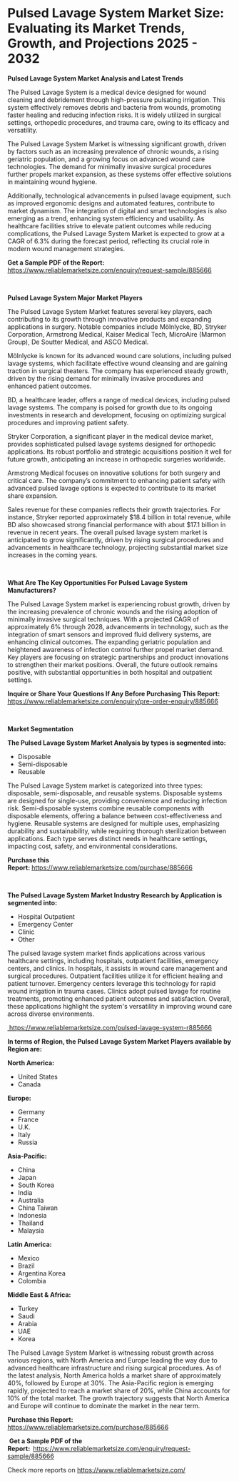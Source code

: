 <p><h1>Pulsed Lavage System Market Size: Evaluating its Market Trends, Growth, and Projections 2025 - 2032</h1></p><p><strong>Pulsed Lavage System Market Analysis and Latest Trends</strong></p>
<p><p>The Pulsed Lavage System is a medical device designed for wound cleaning and debridement through high-pressure pulsating irrigation. This system effectively removes debris and bacteria from wounds, promoting faster healing and reducing infection risks. It is widely utilized in surgical settings, orthopedic procedures, and trauma care, owing to its efficacy and versatility.</p><p>The Pulsed Lavage System Market is witnessing significant growth, driven by factors such as an increasing prevalence of chronic wounds, a rising geriatric population, and a growing focus on advanced wound care technologies. The demand for minimally invasive surgical procedures further propels market expansion, as these systems offer effective solutions in maintaining wound hygiene.</p><p>Additionally, technological advancements in pulsed lavage equipment, such as improved ergonomic designs and automated features, contribute to market dynamism. The integration of digital and smart technologies is also emerging as a trend, enhancing system efficiency and usability. As healthcare facilities strive to elevate patient outcomes while reducing complications, the Pulsed Lavage System Market is expected to grow at a CAGR of 6.3% during the forecast period, reflecting its crucial role in modern wound management strategies.</p></p>
<p><strong>Get a Sample PDF of the Report:&nbsp;</strong> <a href="https://www.reliablemarketsize.com/enquiry/request-sample/885666?utm_campaign=1131&utm_medium=2&utm_source=Github&utm_content=ia&utm_term=04032025&utm_id=pulsed-lavage-system">https://www.reliablemarketsize.com/enquiry/request-sample/885666</a></p>
<p>&nbsp;</p>
<p><strong>Pulsed Lavage System Major Market Players</strong></p>
<p><p>The Pulsed Lavage System Market features several key players, each contributing to its growth through innovative products and expanding applications in surgery. Notable companies include Mölnlycke, BD, Stryker Corporation, Armstrong Medical, Kaiser Medical Tech, MicroAire (Marmon Group), De Soutter Medical, and ASCO Medical.</p><p>Mölnlycke is known for its advanced wound care solutions, including pulsed lavage systems, which facilitate effective wound cleansing and are gaining traction in surgical theaters. The company has experienced steady growth, driven by the rising demand for minimally invasive procedures and enhanced patient outcomes.</p><p>BD, a healthcare leader, offers a range of medical devices, including pulsed lavage systems. The company is poised for growth due to its ongoing investments in research and development, focusing on optimizing surgical procedures and improving patient safety.</p><p>Stryker Corporation, a significant player in the medical device market, provides sophisticated pulsed lavage systems designed for orthopedic applications. Its robust portfolio and strategic acquisitions position it well for future growth, anticipating an increase in orthopedic surgeries worldwide.</p><p>Armstrong Medical focuses on innovative solutions for both surgery and critical care. The company’s commitment to enhancing patient safety with advanced pulsed lavage options is expected to contribute to its market share expansion.</p><p>Sales revenue for these companies reflects their growth trajectories. For instance, Stryker reported approximately $18.4 billion in total revenue, while BD also showcased strong financial performance with about $17.1 billion in revenue in recent years. The overall pulsed lavage system market is anticipated to grow significantly, driven by rising surgical procedures and advancements in healthcare technology, projecting substantial market size increases in the coming years.</p></p>
<p>&nbsp;</p>
<p><strong>What Are The Key Opportunities For Pulsed Lavage System Manufacturers?</strong></p>
<p><p>The Pulsed Lavage System market is experiencing robust growth, driven by the increasing prevalence of chronic wounds and the rising adoption of minimally invasive surgical techniques. With a projected CAGR of approximately 6% through 2028, advancements in technology, such as the integration of smart sensors and improved fluid delivery systems, are enhancing clinical outcomes. The expanding geriatric population and heightened awareness of infection control further propel market demand. Key players are focusing on strategic partnerships and product innovations to strengthen their market positions. Overall, the future outlook remains positive, with substantial opportunities in both hospital and outpatient settings.</p></p>
<p><strong>Inquire or Share Your Questions If Any Before Purchasing This Report:</strong> <a href="https://www.reliablemarketsize.com/enquiry/pre-order-enquiry/885666?utm_campaign=1131&utm_medium=2&utm_source=Github&utm_content=ia&utm_term=04032025&utm_id=pulsed-lavage-system">https://www.reliablemarketsize.com/enquiry/pre-order-enquiry/885666</a></p>
<p>&nbsp;</p>
<p><strong>Market Segmentation</strong></p>
<p><strong>The Pulsed Lavage System Market Analysis by types is segmented into:</strong></p>
<p><ul><li>Disposable</li><li>Semi-disposable</li><li>Reusable</li></ul></p>
<p><p>The Pulsed Lavage System market is categorized into three types: disposable, semi-disposable, and reusable systems. Disposable systems are designed for single-use, providing convenience and reducing infection risk. Semi-disposable systems combine reusable components with disposable elements, offering a balance between cost-effectiveness and hygiene. Reusable systems are designed for multiple uses, emphasizing durability and sustainability, while requiring thorough sterilization between applications. Each type serves distinct needs in healthcare settings, impacting cost, safety, and environmental considerations.</p></p>
<p><strong>Purchase this Report:&nbsp;</strong><a href="https://www.reliablemarketsize.com/purchase/885666?utm_campaign=1131&utm_medium=2&utm_source=Github&utm_content=ia&utm_term=04032025&utm_id=pulsed-lavage-system">https://www.reliablemarketsize.com/purchase/885666</a></p>
<p>&nbsp;</p>
<p><strong>The Pulsed Lavage System Market Industry Research by Application is segmented into:</strong></p>
<p><ul><li>Hospital Outpatient</li><li>Emergency Center</li><li>Clinic</li><li>Other</li></ul></p>
<p><p>The pulsed lavage system market finds applications across various healthcare settings, including hospitals, outpatient facilities, emergency centers, and clinics. In hospitals, it assists in wound care management and surgical procedures. Outpatient facilities utilize it for efficient healing and patient turnover. Emergency centers leverage this technology for rapid wound irrigation in trauma cases. Clinics adopt pulsed lavage for routine treatments, promoting enhanced patient outcomes and satisfaction. Overall, these applications highlight the system's versatility in improving wound care across diverse environments.</p></p>
<p><a href="https://www.reliablemarketsize.com/pulsed-lavage-system-r885666?utm_campaign=1131&utm_medium=2&utm_source=Github&utm_content=ia&utm_term=04032025&utm_id=pulsed-lavage-system">&nbsp;https://www.reliablemarketsize.com/pulsed-lavage-system-r885666</a></p>
<p><strong>In terms of Region, the Pulsed Lavage System Market Players available by Region are:</strong></p>
<p>
    <p> <strong> North America: </strong>
        <ul>
            <li>United States</li>
            <li>Canada</li>
        </ul>
        </p> 
    <p> <strong> Europe: </strong>
        <ul>
            <li>Germany</li>
            <li>France</li>
            <li>U.K.</li>
            <li>Italy</li>
            <li>Russia</li>
        </ul>
        </p> 
    <p> <strong> Asia-Pacific: </strong>
        <ul>
            <li>China</li>
            <li>Japan</li>
            <li>South Korea</li>
            <li>India</li>
            <li>Australia</li>
            <li>China Taiwan</li>
            <li>Indonesia</li>
            <li>Thailand</li>
            <li>Malaysia</li>
        </ul>
        </p> 
    <p> <strong> Latin America: </strong>
        <ul>
            <li>Mexico</li>
            <li>Brazil</li>
            <li>Argentina Korea</li>
            <li>Colombia</li>
        </ul>
        </p> 
    <p> <strong> Middle East & Africa: </strong>
        <ul>
            <li>Turkey</li>
            <li>Saudi</li>
            <li>Arabia</li>
            <li>UAE</li>
            <li>Korea</li>
        </ul>
    </p>
    </p>
<p><p>The Pulsed Lavage System Market is witnessing robust growth across various regions, with North America and Europe leading the way due to advanced healthcare infrastructure and rising surgical procedures. As of the latest analysis, North America holds a market share of approximately 40%, followed by Europe at 30%. The Asia-Pacific region is emerging rapidly, projected to reach a market share of 20%, while China accounts for 10% of the total market. The growth trajectory suggests that North America and Europe will continue to dominate the market in the near term.</p></p>
<p><strong>Purchase this Report: </strong><a href="https://www.reliablemarketsize.com/purchase/885666?utm_campaign=1131&utm_medium=2&utm_source=Github&utm_content=ia&utm_term=04032025&utm_id=pulsed-lavage-system">https://www.reliablemarketsize.com/purchase/885666</a></p>
<p>&nbsp;<strong>Get a Sample PDF of the Report:&nbsp;&nbsp;</strong><a href="https://www.reliablemarketsize.com/enquiry/request-sample/885666?utm_campaign=1131&utm_medium=2&utm_source=Github&utm_content=ia&utm_term=04032025&utm_id=pulsed-lavage-system">https://www.reliablemarketsize.com/enquiry/request-sample/885666</a></p>
<p><strong></strong></p>
<p>Check more reports on <a href="https://www.reliablemarketsize.com/?utm_campaign=1131&utm_medium=2&utm_source=Github&utm_content=ia&utm_term=04032025&utm_id=pulsed-lavage-system">https://www.reliablemarketsize.com/</a></p>